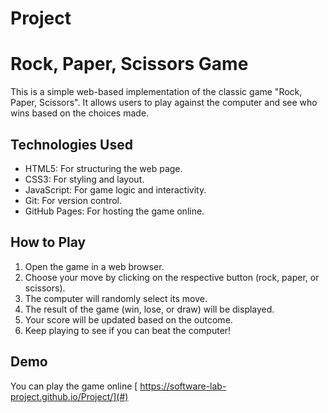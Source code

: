 # Project

# Rock, Paper, Scissors Game

This is a simple web-based implementation of the classic game "Rock, Paper, Scissors". It allows users to play against the computer and see who wins based on the choices made.
## Technologies Used

- HTML5: For structuring the web page.
- CSS3: For styling and layout.
- JavaScript: For game logic and interactivity.
- Git: For version control.
- GitHub Pages: For hosting the game online.
## How to Play

1. Open the game in a web browser.
2. Choose your move by clicking on the respective button (rock, paper, or scissors).
3. The computer will randomly select its move.
4. The result of the game (win, lose, or draw) will be displayed.
5. Your score will be updated based on the outcome.
6. Keep playing to see if you can beat the computer!

## Demo

You can play the game online [ https://software-lab-project.github.io/Project/](#) 
